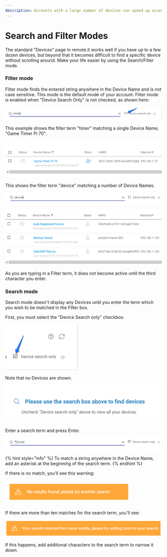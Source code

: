 ```yaml
---
description: Accounts with a large number of devices can speed up access using this mode
---
```


# Search and Filter Modes

The standard "Devices" page in remote.it works well if you have up to a few dozen devices, but beyond that it becomes difficult to find a specific device without scrolling around.  Make your life easier by using the Search/Filter mode.

### Filter mode

Filter mode finds the entered string anywhere in the Device Name and is not case sensitive.  This mode is the default mode of your account.   Filter mode is enabled when "Device Search Only" is not checked, as shown here:

![](../../../.gitbook/assets/image%20%28295%29.png)

This example shows the filter term "timer" matching a single Device Name, "Game Timer Pi 70".

![](../../../.gitbook/assets/image%20%28484%29.png)

This shows the filter term "device" matching a number of Device Names.

![](../../../.gitbook/assets/image%20%28352%29.png)

![](../../../.gitbook/assets/image%20%2867%29.png)

As you are typing in a Filter term, it does not become active until the third character you enter.

### Search mode

Search mode doesn't display any Devices until you enter the term which you wish to be matched in the Filter box.

First, you must select the "Device Search only" checkbox:

![](../../../.gitbook/assets/image%20%28418%29.png)

Note that no Devices are shown.

![](../../../.gitbook/assets/image%20%28177%29.png)

Enter a search term and press Enter.  

![](../../../.gitbook/assets/image%20%28411%29.png)

{% hint style="info" %}
To match a string anywhere in the Device Name, add an asterisk at the beginning of the search term.
{% endhint %}

If there is no match, you'll see this warning:

![](../../../.gitbook/assets/image%20%28191%29.png)

If there are more than ten matches for the search term, you'll see:

![](../../../.gitbook/assets/image%20%2852%29.png)

If this happens, add additional characters to the search term to narrow it down.

